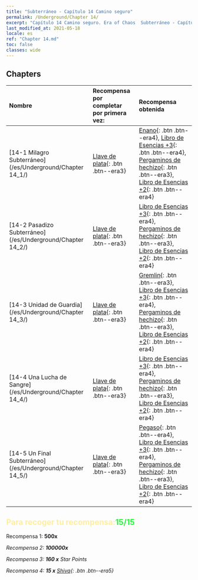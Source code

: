 ```yaml
---
title: "Subterráneo - Capítulo 14 Camino seguro"
permalink: /Underground/Chapter 14/
excerpt: "Capítulo 14 Camino seguro. Era of Chaos  Subterráneo - Capítulo 14. Camino seguro"
last_modified_at: 2021-05-18
locale: es
ref: "Chapter 14.md"
toc: false
classes: wide
---
```


## Chapters

  | Nombre |  Recompensa por completar por primera vez: | Recompensa obtenida |
  |:------------|:------------|:------------| 
  | [14-1 Milagro Subterráneo](/es/Underground/Chapter 14_1/) | [Llave de plata](/ItemsES/con_693/){: .btn .btn--era3} | [Enano](/ItemsES/unt_200/){: .btn .btn--era4}, [Libro de Esencias +3](/ItemsES/mat_60/){: .btn .btn--era4}, [Pergaminos de hechizo](/ItemsES/con_694/){: .btn .btn--era3}, [Libro de Esencias +2](/ItemsES/mat_53/){: .btn .btn--era4} |
  | [14-2 Pasadizo Subterráneo](/es/Underground/Chapter 14_2/) | [Llave de plata](/ItemsES/con_693/){: .btn .btn--era3} | [Libro de Esencias +3](/ItemsES/mat_60/){: .btn .btn--era4}, [Pergaminos de hechizo](/ItemsES/con_694/){: .btn .btn--era3}, [Libro de Esencias +2](/ItemsES/mat_53/){: .btn .btn--era4} |
  | [14-3 Unidad de Guardia](/es/Underground/Chapter 14_3/) | [Llave de plata](/ItemsES/con_693/){: .btn .btn--era3} | [Gremlin](/ItemsES/unt_235/){: .btn .btn--era3}, [Libro de Esencias +3](/ItemsES/mat_60/){: .btn .btn--era4}, [Pergaminos de hechizo](/ItemsES/con_694/){: .btn .btn--era3}, [Libro de Esencias +2](/ItemsES/mat_53/){: .btn .btn--era4} |
  | [14-4 Una Lucha de Sangre](/es/Underground/Chapter 14_4/) | [Llave de plata](/ItemsES/con_693/){: .btn .btn--era3} | [Libro de Esencias +3](/ItemsES/mat_60/){: .btn .btn--era4}, [Pergaminos de hechizo](/ItemsES/con_694/){: .btn .btn--era3}, [Libro de Esencias +2](/ItemsES/mat_53/){: .btn .btn--era4} |
  | [14-5 Un Final Subterráneo](/es/Underground/Chapter 14_5/) | [Llave de plata](/ItemsES/con_693/){: .btn .btn--era3} | [Pegaso](/ItemsES/unt_202/){: .btn .btn--era4}, [Libro de Esencias +3](/ItemsES/mat_60/){: .btn .btn--era4}, [Pergaminos de hechizo](/ItemsES/con_694/){: .btn .btn--era3}, [Libro de Esencias +2](/ItemsES/mat_53/){: .btn .btn--era4} |


## <span style="color: #ffeea0">Para recoger tu recompensa:</span><span style="color: #27f73a">15/15</span>

 Recompensa 1:  **500x** <i class="fas fa-gem"/>

 Recompensa 2:  **100000x** <i class="fas fa-coins"/>

 Recompensa 3: **160 x** Star Points

 Recompensa 4: **15 x** [Shiva](/ItemsES/her_376/){: .btn .btn--era5}

